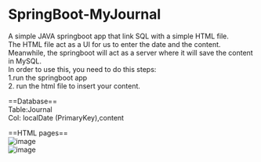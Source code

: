# SpringBoot-MyJournal
A simple JAVA springboot app that link SQL with a simple HTML file. <br/>
The HTML file act as a UI for us to enter the date and the content.<br/>
Meanwhile, the springboot will act as a server where it will save the content in MySQL.<br/>
In order to use this, you need to do this steps:<br/>
1.run the springboot app <br/>
2. run the html file to insert your content. <br/>

==Database==<br/>
Table:Journal<br/>
Col: localDate (PrimaryKey),content <br/>

==HTML pages== <br/>
![image](https://github.com/user-attachments/assets/b1a08d32-d741-47db-bce5-176f150a9989)
<br/>
![image](https://github.com/user-attachments/assets/56b8bd89-1625-4710-bd71-d511c7a43c88)
